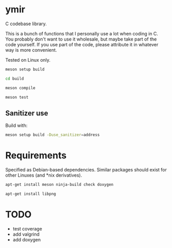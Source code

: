 # ymir

C codebase library.

This is a bunch of functions that I personally use a lot when coding in C.
You probably don't want to use it wholesale, but maybe take part of the code
yourself. If you use part of the code, please attribute it in whatever way
is more convenient.


Tested on Linux only.



```sh
meson setup build

cd build

meson compile

meson test
```


## Sanitizer use

Build with:

```sh
meson setup build -Duse_sanitizer=address
```



# Requirements

Specified as Debian-based dependencies. Similar packages should exist
for other Linuxes (and *nix derivatives).

```sh
apt-get install meson ninja-build check doxygen

apt-get install libpng
```

# TODO

- test coverage
- add valgrind
- add doxygen
